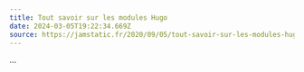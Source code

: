 ```yaml
---
title: Tout savoir sur les modules Hugo
date: 2024-03-05T19:22:34.669Z
source: https://jamstatic.fr/2020/09/05/tout-savoir-sur-les-modules-hugo/
---
```

...
